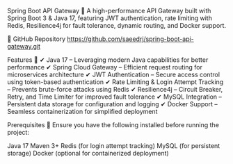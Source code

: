 Spring Boot API Gateway 🚀
A high-performance API Gateway built with Spring Boot 3 & Java 17, featuring JWT authentication, rate limiting with Redis, Resilience4j for fault tolerance, dynamic routing, and Docker support.

🔗 GitHub Repository 
https://github.com/saeedrj/spring-boot-api-gateway.git



Features 🌟
✔ Java 17 – Leveraging modern Java capabilities for better performance
✔ Spring Cloud Gateway – Efficient request routing for microservices architecture
✔ JWT Authentication – Secure access control using token-based authentication
✔ Rate Limiting & Login Attempt Tracking – Prevents brute-force attacks using Redis
✔ Resilience4j – Circuit Breaker, Retry, and Time Limiter for improved fault tolerance
✔ MySQL Integration – Persistent data storage for configuration and logging
✔ Docker Support – Seamless containerization for simplified deployment

Prerequisites 📌
Ensure you have the following installed before running the project:

Java 17
Maven 3+
Redis (for login attempt tracking)
MySQL (for persistent storage)
Docker (optional for containerized deployment)

